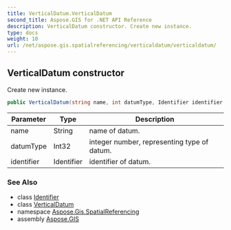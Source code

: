 ```yaml
---
title: VerticalDatum.VerticalDatum
second_title: Aspose.GIS for .NET API Reference
description: VerticalDatum constructor. Create new instance.
type: docs
weight: 10
url: /net/aspose.gis.spatialreferencing/verticaldatum/verticaldatum/
---
```

## VerticalDatum constructor

Create new instance.

```csharp
public VerticalDatum(string name, int datumType, Identifier identifier = null)
```

| Parameter | Type | Description |
| --- | --- | --- |
| name | String | name of datum. |
| datumType | Int32 | integer number, representing type of datum. |
| identifier | Identifier | identifier of datum. |

### See Also

* class [Identifier](../../identifier/)
* class [VerticalDatum](../)
* namespace [Aspose.Gis.SpatialReferencing](../../verticaldatum/)
* assembly [Aspose.GIS](../../../)


